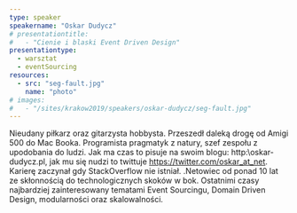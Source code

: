 ```yaml
---
type: speaker
speakername: "Oskar Dudycz"
# presentationtitle:
#   - "Cienie i blaski Event Driven Design"
presentationtype: 
  - warsztat
  - eventSourcing
resources:
  - src: "seg-fault.jpg"
    name: "photo"
# images:
#   - "/sites/krakow2019/speakers/oskar-dudycz/seg-fault.jpg"
---
```

Nieudany piłkarz oraz gitarzysta hobbysta. Przeszedł daleką drogę od Amigi 500 do Mac Booka. Programista pragmatyk z natury, szef zespołu z upodobania do ludzi. Jak ma czas to pisuje na swoim blogu: http:\\oskar-dudycz.pl, jak mu się nudzi to twittuje https://twitter.com/oskar_at_net. Karierę zaczynał gdy StackOverflow nie istniał. .Netowiec od ponad 10 lat ze skłonnością do technologicznych skoków w bok. Ostatnimi czasy najbardziej zainteresowany tematami Event Sourcingu, Domain Driven Design, modularności oraz skalowalności.
